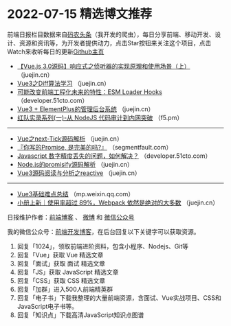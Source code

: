 # 2022-07-15 精选博文推荐

前端日报栏目数据来自[码农头条](http://hao.caibaojian.com.cn/)（我开发的爬虫），每日分享前端、移动开发、设计、资源和资讯等，为开发者提供动力，点击Star按钮来关注这个项目，点击Watch来收听每日的更新[Github主页](https://github.com/kujian/frontendDaily)
* [【Vue.js 3.0源码】响应式之侦听器的实现原理和使用场景（上）](https://juejin.cn/post/7120066628490018830) （juejin.cn）
* [Vue3之Diff算法学习](https://juejin.cn/post/7120095402908450846) （juejin.cn）
* [可能改变前端工程化未来的特性：ESM Loader Hooks](https://developer.51cto.com/article/714037.html) （developer.51cto.com）
* [Vue3 + ElementPlus的管理后台系统](https://juejin.cn/post/7120042074908409892) （juejin.cn）
* [红队实录系列(一)-从 NodeJS 代码审计到内网突破](https://f5.pm/go-117389.html) （f5.pm）

***
* [Vue之next-Tick源码解析](https://juejin.cn/post/7120038915712483335) （juejin.cn）
* [『你写的Promise, 是完美的吗?』](https://segmentfault.com/a/1190000042111165) （segmentfault.com）
* [Javascript 数字精度丢失的问题，如何解决？](https://developer.51cto.com/article/714052.html) （developer.51cto.com）
* [Node.js的promisify源码解析](https://juejin.cn/post/7120105883274575879) （juejin.cn）
* [Vue3源码阅读与分析之reactive](https://juejin.cn/post/7120094259528761357) （juejin.cn）

***
* [Vue3基础难点总结](https://mp.weixin.qq.com/s?__biz=MzI4OTY2MzE0OA==&mid=2247500532&idx=1&sn=bdeaf657729f82baa3118103378f8dab) （mp.weixin.qq.com）
* [小册上新｜使用率超过 89%，Webpack 依然是绝对的大多数](https://juejin.cn/post/7120070857816277000) （juejin.cn）

日报维护作者：[前端博客](http://caibaojian.com.cn/) 、 [微博](http://weibo.com/kujian) 和 [微信公众号](https://open.weixin.qq.com/qr/code?username=caibaojian_com)

我的微信公众号：[前端开发博客](https://open.weixin.qq.com/qr/code?username=caibaojian_com)，在后台回复以下关键字可以获取资源。

1. 回复「1024」，领取前端进阶资料，包含小程序、Nodejs、Git等
2. 回复「Vue」获取 Vue 精选文章
3. 回复「面试」获取 面试 精选文章
4. 回复「JS」获取 JavaScript 精选文章
5. 回复「CSS」获取 CSS 精选文章
6. 回复「加群」进入500人前端精英群
7. 回复「电子书」下载我整理的大量前端资源，含面试、Vue实战项目、CSS和JavaScript电子书等。
8. 回复「知识点」下载高清JavaScript知识点图谱